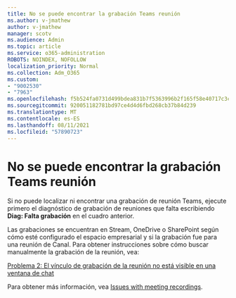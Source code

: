 ```yaml
---
title: No se puede encontrar la grabación Teams reunión
ms.author: v-jmathew
author: v-jmathew
manager: scotv
ms.audience: Admin
ms.topic: article
ms.service: o365-administration
ROBOTS: NOINDEX, NOFOLLOW
localization_priority: Normal
ms.collection: Adm_O365
ms.custom:
- "9002530"
- "7963"
ms.openlocfilehash: f5b524fa0731d499bdea831b7f5363996b2f165f58e40717c3ca8a22dc264397
ms.sourcegitcommit: 920051182781bd97ce4d4d6fbd268cb37b84d239
ms.translationtype: MT
ms.contentlocale: es-ES
ms.lasthandoff: 08/11/2021
ms.locfileid: "57890723"
---
```

# <a name="cant-find-the-teams-meeting-recording"></a>No se puede encontrar la grabación Teams reunión

Si no puede localizar ni encontrar una grabación de reunión Teams, ejecute primero el diagnóstico de grabación de reuniones que falta escribiendo **Diag: Falta grabación** en el cuadro anterior. 

Las grabaciones se encuentran en Stream, OneDrive o SharePoint según cómo esté configurado el espacio empresarial y si la grabación fue para una reunión de Canal. Para obtener instrucciones sobre cómo buscar manualmente la grabación de la reunión, vea: 

[Problema 2: El vínculo de grabación de la reunión no está visible en una ventana de chat](https://docs.microsoft.com/microsoftteams/troubleshoot/meetings/troubleshoot-meeting-recording-issues#issue-2-the-meeting-recording-link-isnt-visible-in-a-chat-window)

Para obtener más información, vea [Issues with meeting recordings](https://docs.microsoft.com/microsoftteams/troubleshoot/meetings/troubleshoot-meeting-recording-issues).
